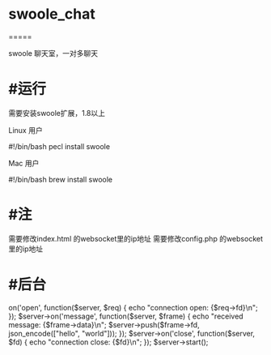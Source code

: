 # swoole_chat
=====

swoole 聊天室，一对多聊天

#运行
====
需要安装swoole扩展，1.8以上

Linux 用户

#!/bin/bash
pecl install swoole

Mac 用户

#!/bin/bash
brew install swoole

#注
====
需要修改index.html 的websocket里的ip地址
需要修改config.php 的websocket里的ip地址

#后台
====
<?php
$server = new swoole_websocket_server("127.0.0.1", 9502);

$server->on('open', function($server, $req) {
    echo "connection open: {$req->fd}\n";
});

$server->on('message', function($server, $frame) {
    echo "received message: {$frame->data}\n";
    $server->push($frame->fd, json_encode(["hello", "world"]));
});

$server->on('close', function($server, $fd) {
    echo "connection close: {$fd}\n";
});

$server->start();


